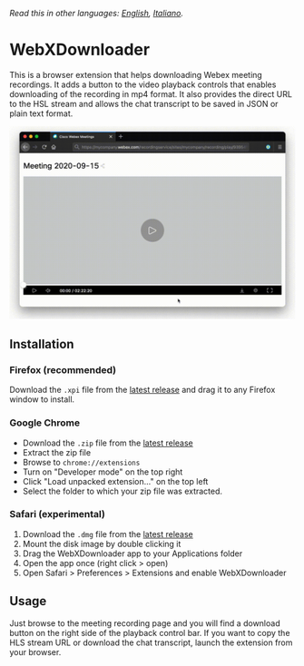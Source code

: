 *Read this in other languages: [English](README.md), [Italiano](README.it.md).*

# WebXDownloader

This is a browser extension that helps downloading Webex meeting recordings. It adds a button to the video playback controls that enables downloading of the recording in mp4 format. It also provides the direct URL to the HSL stream and allows the chat transcript to be saved in JSON or plain text format.

![demo](demo.gif)

## Installation

### Firefox (recommended)

Download the `.xpi` file from the [latest release](https://github.com/jacopo-j/WebXDownloader/releases) and drag it to any Firefox window to install.

### Google Chrome

* Download the `.zip` file from the [latest release](https://github.com/jacopo-j/WebXDownloader/releases)
* Extract the zip file
* Browse to `chrome://extensions`
* Turn on "Developer mode" on the top right
* Click "Load unpacked extension..." on the top left
* Select the folder to which your zip file was extracted.

### Safari (experimental)

1. Download the `.dmg` file from the [latest release](https://github.com/jacopo-j/WebXDownloader/releases)
2. Mount the disk image by double clicking it
3. Drag the WebXDownloader app to your Applications folder
4. Open the app once (right click > open)
5. Open Safari > Preferences > Extensions and enable WebXDownloader

## Usage

Just browse to the meeting recording page and you will find a download button on the right side of the playback control bar. If you want to copy the HLS stream URL or download the chat transcript, launch the extension from your browser.
